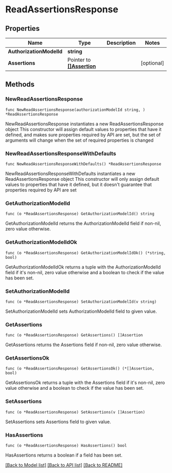 # ReadAssertionsResponse

## Properties

Name | Type | Description | Notes
------------ | ------------- | ------------- | -------------
**AuthorizationModelId** | **string** |  | 
**Assertions** | Pointer to [**[]Assertion**](Assertion.md) |  | [optional] 

## Methods

### NewReadAssertionsResponse

`func NewReadAssertionsResponse(authorizationModelId string, ) *ReadAssertionsResponse`

NewReadAssertionsResponse instantiates a new ReadAssertionsResponse object
This constructor will assign default values to properties that have it defined,
and makes sure properties required by API are set, but the set of arguments
will change when the set of required properties is changed

### NewReadAssertionsResponseWithDefaults

`func NewReadAssertionsResponseWithDefaults() *ReadAssertionsResponse`

NewReadAssertionsResponseWithDefaults instantiates a new ReadAssertionsResponse object
This constructor will only assign default values to properties that have it defined,
but it doesn't guarantee that properties required by API are set

### GetAuthorizationModelId

`func (o *ReadAssertionsResponse) GetAuthorizationModelId() string`

GetAuthorizationModelId returns the AuthorizationModelId field if non-nil, zero value otherwise.

### GetAuthorizationModelIdOk

`func (o *ReadAssertionsResponse) GetAuthorizationModelIdOk() (*string, bool)`

GetAuthorizationModelIdOk returns a tuple with the AuthorizationModelId field if it's non-nil, zero value otherwise
and a boolean to check if the value has been set.

### SetAuthorizationModelId

`func (o *ReadAssertionsResponse) SetAuthorizationModelId(v string)`

SetAuthorizationModelId sets AuthorizationModelId field to given value.


### GetAssertions

`func (o *ReadAssertionsResponse) GetAssertions() []Assertion`

GetAssertions returns the Assertions field if non-nil, zero value otherwise.

### GetAssertionsOk

`func (o *ReadAssertionsResponse) GetAssertionsOk() (*[]Assertion, bool)`

GetAssertionsOk returns a tuple with the Assertions field if it's non-nil, zero value otherwise
and a boolean to check if the value has been set.

### SetAssertions

`func (o *ReadAssertionsResponse) SetAssertions(v []Assertion)`

SetAssertions sets Assertions field to given value.

### HasAssertions

`func (o *ReadAssertionsResponse) HasAssertions() bool`

HasAssertions returns a boolean if a field has been set.


[[Back to Model list]](../README.md#documentation-for-models) [[Back to API list]](../README.md#documentation-for-api-endpoints) [[Back to README]](../README.md)


